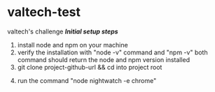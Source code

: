 # valtech-test
valtech's challenge
***Initial setup steps***
1. install node and npm on your machine
2. verify the installation with "node -v" command and "npm -v"
both command should return the node and npm version installed
3. git clone project-github-url && cd into project root <dir>
4. run the command "node nightwatch -e chrome"
